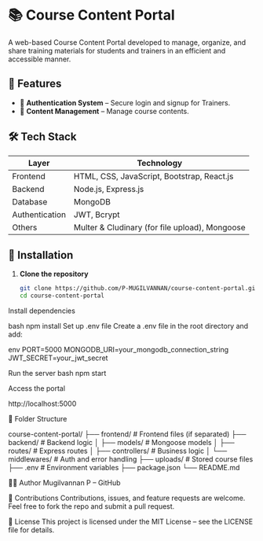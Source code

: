 # 📚 Course Content Portal

A web-based Course Content Portal developed to manage, organize, and share training materials for students and trainers in an efficient and accessible manner.

## 🚀 Features

- 🔐 **Authentication System** – Secure login and signup for Trainers.
- 📁 **Content Management** – Manage course contents.

## 🛠️ Tech Stack

| Layer         | Technology                                      |
|---------------|-------------------------------------------------|
| Frontend      | HTML, CSS, JavaScript, Bootstrap, React.js      |
| Backend       | Node.js, Express.js                             |
| Database      | MongoDB                                         |
| Authentication| JWT, Bcrypt                                     |
| Others        | Multer & Cludinary (for file upload), Mongoose  |

## 🔧 Installation

1. **Clone the repository**
   ```bash
   git clone https://github.com/P-MUGILVANNAN/course-content-portal.git
   cd course-content-portal
Install dependencies

bash
npm install
Set up .env file
Create a .env file in the root directory and add:

env
PORT=5000
MONGODB_URI=your_mongodb_connection_string
JWT_SECRET=your_jwt_secret

Run the server
bash
npm start

Access the portal

http://localhost:5000

📁 Folder Structure

course-content-portal/
├── frontend/               # Frontend files (if separated)
├── backend/                # Backend logic
│   ├── models/             # Mongoose models
│   ├── routes/             # Express routes
│   ├── controllers/        # Business logic
│   └── middlewares/        # Auth and error handling
├── uploads/                # Stored course files
├── .env                    # Environment variables
├── package.json
└── README.md

👨‍💻 Author
Mugilvannan P – GitHub

🤝 Contributions
Contributions, issues, and feature requests are welcome. Feel free to fork the repo and submit a pull request.

📄 License
This project is licensed under the MIT License – see the LICENSE file for details.
